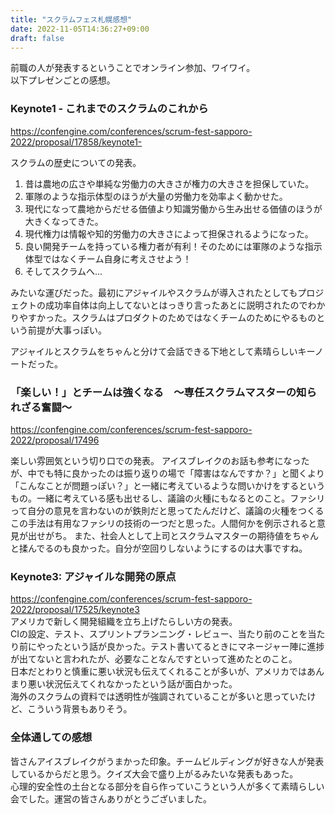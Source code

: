 ```yaml
---
title: "スクラムフェス札幌感想"
date: 2022-11-05T14:36:27+09:00
draft: false
---
```


前職の人が発表するということでオンライン参加、ワイワイ。  
以下プレゼンごとの感想。
### Keynote1 - これまでのスクラムのこれから
https://confengine.com/conferences/scrum-fest-sapporo-2022/proposal/17858/keynote1-  

スクラムの歴史についての発表。
1. 昔は農地の広さや単純な労働力の大きさが権力の大きさを担保していた。
2. 軍隊のような指示体型のほうが大量の労働力を効率よく動かせた。
3. 現代になって農地からだせる価値より知識労働から生み出せる価値のほうが大きくなってきた。
4. 現代権力は情報や知的労働力の大きさによって担保されるようになった。
5. 良い開発チームを持っている権力者が有利！そのためには軍隊のような指示体型ではなくチーム自身に考えさせよう！
6. そしてスクラムへ...

みたいな運びだった。最初にアジャイルやスクラムが導入されたとしてもプロジェクトの成功率自体は向上してないとはっきり言ったあとに説明されたのでわかりやすかった。スクラムはプロダクトのためではなくチームのためにやるものという前提が大事っぽい。

アジャイルとスクラムをちゃんと分けて会話できる下地として素晴らしいキーノートだった。

### 「楽しい！」とチームは強くなる　～専任スクラムマスターの知られざる奮闘〜
https://confengine.com/conferences/scrum-fest-sapporo-2022/proposal/17496  

楽しい雰囲気という切り口での発表。
アイスブレイクのお話も参考になったが、中でも特に良かったのは振り返りの場で「障害はなんですか？」と聞くより「こんなことが問題っぽい？」と一緒に考えているような問いかけをするというもの。一緒に考えている感も出せるし、議論の火種にもなるとのこと。ファシリって自分の意見を言わないのが鉄則だと思ってたんだけど、議論の火種をつくるこの手法は有用なファシリの技術の一つだと思った。人間何かを例示されると意見が出せがち。
また、社会人として上司とスクラムマスターの期待値をちゃんと揉んでるのも良かった。自分が空回りしないようにするのは大事ですね。

### Keynote3: アジャイルな開発の原点
https://confengine.com/conferences/scrum-fest-sapporo-2022/proposal/17525/keynote3  
アメリカで新しく開発組織を立ち上げたらしい方の発表。  
CIの設定、テスト、スプリントプランニング・レビュー、当たり前のことを当たり前にやったという話が良かった。テスト書いてるときにマネージャー陣に進捗が出てないと言われたが、必要なことなんですといって進めたとのこと。  
日本だとわりと慎重に悪い状況も伝えてくれることが多いが、アメリカではあんまり悪い状況伝えてくれなかったという話が面白かった。  
海外のスクラムの資料では透明性が強調されていることが多いと思っていたけど、こういう背景もありそう。  

### 全体通しての感想
皆さんアイスブレイクがうまかった印象。チームビルディングが好きな人が発表しているからだと思う。クイズ大会で盛り上がるみたいな発表もあった。  
心理的安全性の土台となる部分を自ら作っていこうという人が多くて素晴らしい会でした。運営の皆さんありがとうございました。
